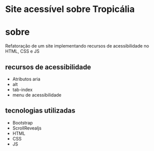 # Site acessível sobre Tropicália

# sobre
Refatoração de um site implementando recursos de acessibilidade no HTML, CSS e JS

## recursos de acessibilidade
- Atributos aria
- alt
- tab-index
- menu de acessibilidade

## tecnologias utilizadas
- Bootstrap
- ScrollRevealjs
- HTML
- CSS
- JS
